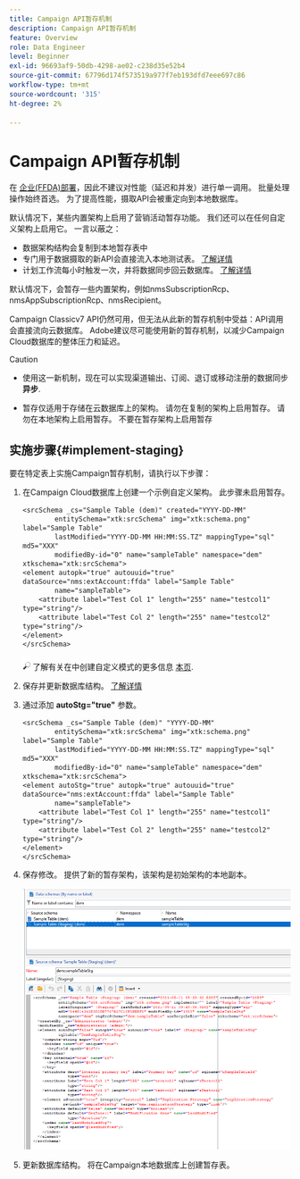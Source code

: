 ```yaml
---
title: Campaign API暂存机制
description: Campaign API暂存机制
feature: Overview
role: Data Engineer
level: Beginner
exl-id: 96693af9-50db-4298-ae02-c238d35e52b4
source-git-commit: 67796d174f573519a977f7eb193dfd7eee697c86
workflow-type: tm+mt
source-wordcount: '315'
ht-degree: 2%

---
```


# Campaign API暂存机制

在 [企业(FFDA)部署](enterprise-deployment.md)，因此不建议对性能（延迟和并发）进行单一调用。 批量处理操作始终首选。 为了提高性能，摄取API会被重定向到本地数据库。

默认情况下，某些内置架构上启用了营销活动暂存功能。 我们还可以在任何自定义架构上启用它。 一言以蔽之：

* 数据架构结构会复制到本地暂存表中
* 专门用于数据摄取的新API会直接流入本地测试表。 [了解详情](new-apis.md)
* 计划工作流每小时触发一次，并将数据同步回云数据库。 [了解详情](replication.md)

默认情况下，会暂存一些内置架构，例如nmsSubscriptionRcp、nmsAppSubscriptionRcp、nmsRecipient。

Campaign Classicv7 API仍然可用，但无法从此新的暂存机制中受益：API调用会直接流向云数据库。 Adobe建议尽可能使用新的暂存机制，以减少Campaign Cloud数据库的整体压力和延迟。

>[!CAUTION]
>
>* 使用这一新机制，现在可以实现渠道输出、订阅、退订或移动注册的数据同步 **异步**.
>
>* 暂存仅适用于存储在云数据库上的架构。 请勿在复制的架构上启用暂存。 请勿在本地架构上启用暂存。 不要在暂存架构上启用暂存
>


## 实施步骤{#implement-staging}

要在特定表上实施Campaign暂存机制，请执行以下步骤：

1. 在Campaign Cloud数据库上创建一个示例自定义架构。 此步骤未启用暂存。

   ```
   <srcSchema _cs="Sample Table (dem)" created="YYYY-DD-MM"
           entitySchema="xtk:srcSchema" img="xtk:schema.png" label="Sample Table"
           lastModified="YYYY-DD-MM HH:MM:SS.TZ" mappingType="sql" md5="XXX"
           modifiedBy-id="0" name="sampleTable" namespace="dem" xtkschema="xtk:srcSchema">
   <element autopk="true" autouuid="true" dataSource="nms:extAccount:ffda" label="Sample Table"
           name="sampleTable">
       <attribute label="Test Col 1" length="255" name="testcol1" type="string"/>
       <attribute label="Test Col 2" length="255" name="testcol2" type="string"/>
   </element>
   </srcSchema>
   ```

   ![](../assets/do-not-localize/glass.png) 了解有关在中创建自定义模式的更多信息 [本页](../dev/create-schema.md).

1. 保存并更新数据库结构。  [了解详情](../dev/update-database-structure.md)

1. 通过添加 **autoStg=&quot;true&quot;** 参数。

   ```
   <srcSchema _cs="Sample Table (dem)" "YYYY-DD-MM"
           entitySchema="xtk:srcSchema" img="xtk:schema.png" label="Sample Table"
           lastModified="YYYY-DD-MM HH:MM:SS.TZ" mappingType="sql" md5="XXX"
           modifiedBy-id="0" name="sampleTable" namespace="dem" xtkschema="xtk:srcSchema">
   <element autoStg="true" autopk="true" autouuid="true" dataSource="nms:extAccount:ffda" label="Sample Table"
           name="sampleTable">
       <attribute label="Test Col 1" length="255" name="testcol1" type="string"/>
       <attribute label="Test Col 2" length="255" name="testcol2" type="string"/>
   </element>
   </srcSchema>
   ```

1. 保存修改。 提供了新的暂存架构，该架构是初始架构的本地副本。

   ![](assets/staging-mechanism.png)

1. 更新数据库结构。 将在Campaign本地数据库上创建暂存表。
